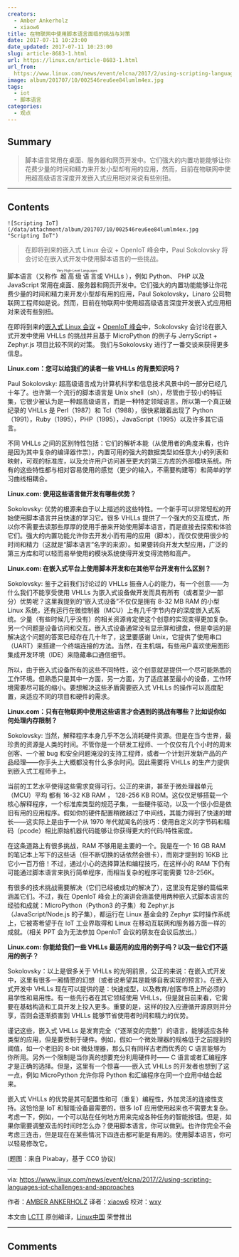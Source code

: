 ```yaml
---
creators:
  - Amber Ankerholz
  - xiaow6
title: 在物联网中使用脚本语言面临的挑战与对策
date: 2017-07-11 10:23:00
date_updated: 2017-07-11 10:23:00
slug: article-8683-1.html
url: https://linux.cn/article-8683-1.html
url_from: 
  https://www.linux.com/news/event/elcna/2017/2/using-scripting-languages-iot-challenges-and-approaches
image: album/201707/10/002546reu6ee84lumlm4ex.jpg
tags:
  - iot
  - 脚本语言
categories:
  - 观点
---
```


## Summary

> 脚本语言常用在桌面、服务器和网页开发中。它们强大的内置功能能够让你花费少量的时间和精力来开发小型却有用的应用，然而，目前在物联网中使用超高级语言深度开发嵌入式应用相对来说有些别扭。

***

<!-- more -->

## Contents

`![Scripting IoT](/data/attachment/album/201707/10/002546reu6ee84lumlm4ex.jpg "Scripting IoT")`

> 
> 在即将到来的嵌入式 Linux 会议 + OpenIoT 峰会中，Paul Sokolovsky 将会讨论在嵌入式开发中使用脚本语言的一些挑战。
> 
> 
> 

脚本语言（又称作<ruby> 超高级语言 <rt>  Very High-Level Languages </rt></ruby>或 VHLLs ），例如 Python、 PHP 以及 JavaScript 常用在桌面、服务器和网页开发中。它们强大的内置功能能够让你花费少量的时间和精力来开发小型却有用的应用，Paul Sokolovsky，Linaro 公司物联网工程师如是说。然而，目前在物联网中使用超高级语言深度开发嵌入式应用相对来说有些别扭。

在即将到来的[嵌入式 Linux 会议](http://events.linuxfoundation.org/events/embedded-linux-conference) + [OpenIoT 峰会](https://events.linuxfoundation.org/events/openiot-summit/program/schedule)中，Sokolovsky 会讨论在嵌入式开发中使用 VHLLs 的挑战并且基于 MicroPython 的例子与 JerryScript + Zephyr.js 项目比较不同的对策。 我们与Sokolovsky 进行了一番交谈来获得更多信息。

**Linux.com：您可以给我们的读者一些 VHLLs 的背景知识吗？**

Paul Sokolovsky: 超高级语言成为计算机科学和信息技术风景中的一部分已经几十年了。也许第一个流行的脚本语言是 Unix shell（sh），尽管由于较小的特征集，它很少被认为是一种超高级语言，而是一种特定领域语言。所以第一个真正破纪录的 VHLLs 是 Perl（1987）和 Tcl（1988），很快紧跟着出现了 Python（1991），Ruby（1995），PHP（1995），JavaScript（1995）以及许多其它语言。

不同 VHLLs 之间的区别特性包括：它们的解析本能（从使用者的角度来看，也许是因为其中复杂的编译器作祟），内置可用的强大的数据类型如任意大小的列表和映射，可观的标准库，以及允许用户访问甚至更大的第三方库的外部模块系统。所有的这些特性都与相对容易使用的感觉（更少的输入，不需要构建等）和简单的学习曲线相耦合。

**Linux.com: 使用这些语言做开发有哪些优势？**

Sokolovsky: 优势的根源来自于以上描述的这些特性。一个新手可以非常轻松的开始使用脚本语言并且快速的学习它。很多 VHLLs 提供了一个强大的交互模式，所以你不需要去读那些厚厚的使用手册来开始使用脚本语言，而是直接去探索和体验它们。强大的内置功能允许你去开发小而有用的应用（脚本），而仅仅使用很少的时间和精力（这就是“脚本语言”名字的来源）。如果要转向开发大型应用，广泛的第三方库和可以轻而易举使用的模块系统使得开发变得流畅和高产。

**Linux.com: 在嵌入式平台上使用脚本开发和在其他平台开发有什么区别？**

Sokolovsky: 鉴于之前我们讨论过的 VHLLs 振奋人心的能力，有一个创意——为什么我们不能享受使用 VHLLs 为嵌入式设备做开发而具有所有（或者至少一部分）优势呢？这里我提到的“嵌入式设备”不仅仅是拥有 8-32 MB RAM 的小型 Linux 系统，还有运行在微控制器（MCU）上有几千字节内存的深度嵌入式系统。少量（有些时候几乎没有）的相关资源肯定使这个创意的实现变得更加复杂。 另一个问题是设备访问和交互。嵌入式设备通常没有显示屏和键盘，但是幸运的是解决这个问题的答案已经存在几十年了，这里要感谢 Unix，它提供了使用串口（UART）来搭建一个终端连接的方法。当然，在主机端，有些用户喜欢使用图形集成开发环境（IDE）来隐藏串口通信细节。

所以，由于嵌入式设备所有的这些不同特性，这个创意就是提供一个尽可能熟悉的工作环境。但熟悉只是其中一方面，另一方面，为了适应甚至最小的设备，工作环境需要尽可能的缩小。要想解决这些矛盾需要嵌入式 VHLLs 的操作可以高度配置，来适应不同的项目和硬件的需求。

**Linux.com：只有在物联网中使用这些语言才会遇到的挑战有哪些？比如说你如何处理内存限制？**

Sokolovsky: 当然，解释程序本身几乎不怎么消耗硬件资源。但是在当今世界，最珍贵的资源是人类的时间。不管你是一个研发工程师、一个仅仅有几个小时的周末创客、一个被 bug 和安全问题淹没的支持工程师，或者一个计划开发新产品的产品经理——你手头上大概都没有什么多余时间。因此需要将 VHLLs 的生产力提供到嵌入式工程师手上。

当前的工艺水平使得这些需求变得可行。公正的来讲，甚至于微处理器单元（MCU）平均 都有 16-32 KB RAM ， 128-256 KB ROM。这仅仅足够搭载一个核心解释程序，一个标准库类型的规范子集，一些硬件驱动，以及一个很小但是依旧有用的应用程序。假如你的硬件配置稍微越过了中间线，其能力得到了快速的增长——这实际上是由于一个从 1970 年代就闻名的技巧：使用自定义的字节码和精码（pcode）相比原始机器代码能够让你获得更大的代码/特性密度。

在这条道路上有很多挑战，RAM 不够用是主要的一个。我是在一个 16 GB RAM 的笔记本上写下的这些话（但不断切换的话依然会很卡），而刚才提到的 16KB 比它小一百万倍！不过，通过小心的选择算法和编程技巧，在这样小的 RAM 下仍有可能通过脚本语言来执行简单程序，而相当复杂的程序可能需要 128-256K。

有很多的技术挑战需要解决（它们已经被成功的解决了），这里没有足够的篇幅来涵盖它们。不过，我在 OpenIoT 峰会上的演讲会涵盖使用两种嵌入式脚本语言的经验和成就：MicroPython（Python3 的子集）和 Zephyr.js（JavaScript/Node.js 的子集），都运行在 Linux 基金会的 Zephyr 实时操作系统上，它被寄希望于在 IoT 工业界取得和 Linux 在移动互联网和服务器方面一样的成就。（相关 PPT 会为无法参加 OpenIoT 会议的朋友在会议后放出。）

**Linux.com: 你能给我们一些 VHLLs 最适用的应用的例子吗？以及一些它们不适用的例子？**

Sokolovsky：以上是很多关于 VHLLs 的光明前景，公正的来说：在嵌入式开发中，这里有很多一厢情愿的幻想（或者说希望其是能够自我实现的预言）。在嵌入式开发中 VHLLs 现在可以提供的是：快速成型，以及教育/创客市场上所必须的易学性和易用性。有一些先行者在其它领域使用 VHLLs，但是就目前来看，它需要在基础构造和工具开发上投入更多。重要的是，这样的投入应遵循开源原则并分享，否则会逐渐损害到 VHLLs 能够节省使用者时间和精力的优势。

谨记这些，嵌入式 VHLLs 是发育完全（“逐渐变的完整”）的语言，能够适应各种类型的应用，但是要受制于硬件。例如，假如一个微处理器的规格低于之前提到的阈值，如一个老旧的 8-bit 微处理器，那么只有同样古老而优秀的 C 语言能够为你所用。另外一个限制是当你真的想要充分利用硬件时—— C 语言或者汇编程序才是正确的选择。但是，这里有一个惊喜——嵌入式 VHLLs 的开发者也想到了这一点，例如 MicroPython 允许你将 Python 和汇编程序在同一个应用中结合起来。

嵌入式 VHLLs 的优势是其可配置性和可（重复）编程性，外加灵活的连接性支持。这恰恰是 IoT 和智能设备最需要的，很多 IoT 应用使用起来也不需要太复杂。考虑一下，例如，一个可以贴在任何地方用来完成各种任务的智能按钮。但是，如果你需要调整双击的时间时怎么办？使用脚本语言，你可以做到。也许你完全不会考虑三连击，但是现在在某些情况下四连击都可能是有用的。使用脚本语言，你可以轻易修改它。

(题图：来自 Pixabay，基于 CC0 协议)

---

via: <https://www.linux.com/news/event/elcna/2017/2/using-scripting-languages-iot-challenges-and-approaches>

作者：[AMBER ANKERHOLZ](https://www.linux.com/users/aankerholz) 译者：[xiaow6](https://github.com/xiaow6) 校对：[wxy](https://github.com/wxy)

本文由 [LCTT](https://github.com/LCTT/TranslateProject) 原创编译，[Linux中国](https://linux.cn/) 荣誉推出

***

## Comments
